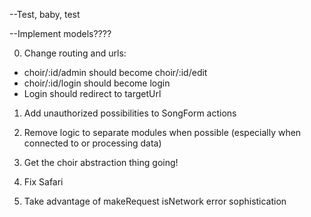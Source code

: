 
--Test, baby, test

--Implement models????



0. Change routing and urls: 
  - choir/:id/admin should become choir/:id/edit
  - choir/:id/login should become login
  - Login should redirect to targetUrl

1. Add unauthorized possibilities to SongForm actions

2. Remove logic to separate modules when possible (especially when connected to or processing data)

3. Get the choir abstraction thing going!

4. Fix Safari

5. Take advantage of makeRequest isNetwork error sophistication



